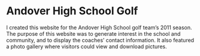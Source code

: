Andover High School Golf
========================

I created this website for the Andover High School golf team’s 2011 season. The purpose of this website was to generate interest in the school and community, and to display the coaches’ contact information. It also featured a photo gallery where visitors could view and download pictures.